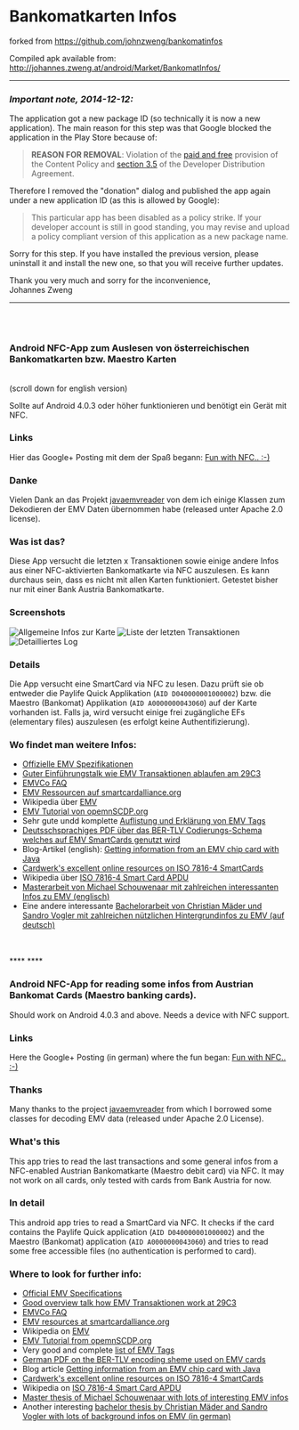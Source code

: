 # Bankomatkarten Infos

forked from https://github.com/johnzweng/bankomatinfos

Compiled apk available from: http://johannes.zweng.at/android/Market/BankomatInfos/
***
### ***Important note, 2014-12-12:***<br>
The application got a new package ID (so technically it is now a new application). The main reason for this step was that Google blocked the application in the Play Store because of:
> **REASON FOR REMOVAL**: Violation of the [paid and free](https://play.google.com/about/developer-content-policy.html#payments) provision of the Content Policy and [section 3.5](https://play.google.com/about/developer-distribution-agreement.html#pricing-payments) of the Developer Distribution Agreement.

Therefore I removed the "donation" dialog and published the app again under a new application ID (as this is allowed by Google):
> This particular app has been disabled as a policy strike. If your developer account is still in good standing, you may revise and upload a policy compliant version of this application as a new package name.

Sorry for this step. If you have installed the previous version, please uninstall it and install the new one, so that you will receive further updates.

Thank you very much and sorry for the inconvenience,
<br>Johannes Zweng
***
<br><br>

### Android NFC-App zum Auslesen von österreichischen Bankomatkarten bzw. Maestro Karten
<br>(scroll down for english version)<br>

Sollte auf Android 4.0.3 oder höher funktionieren und benötigt ein Gerät mit NFC. 


### Links
Hier das Google+ Posting mit dem der Spaß begann: [Fun with NFC.. :-)](https://plus.google.com/100041258817977286971/posts/jZUhAhRUpqL)

### Danke
Vielen Dank an das Projekt [javaemvreader](https://code.google.com/p/javaemvreader/) von dem ich einige Klassen zum Dekodieren der EMV Daten übernommen habe (released unter Apache 2.0 license). 

### Was ist das? ##

Diese App versucht die letzten x Transaktionen sowie einige andere Infos aus einer NFC-aktivierten Bankomatkarte via NFC auszulesen. Es kann durchaus sein, dass es nicht mit allen Karten funktioniert. Getestet bisher nur mit einer Bank Austria Bankomatkarte.

### Screenshots

![Allgemeine Infos zur Karte](https://raw2.github.com/johnzweng/bankomatinfos/master/doc/sreenshots/result_tab_infos_256px.png)
![Liste der letzten Transaktionen](https://raw2.github.com/johnzweng/bankomatinfos/master/doc/sreenshots/result_tab_transactions_256px.png)
![Detailliertes Log](https://raw2.github.com/johnzweng/bankomatinfos/master/doc/sreenshots/result_tab_log_256px.png)


### Details

Die App versucht eine SmartCard via NFC zu lesen. Dazu prüft sie ob entweder die Paylife Quick Applikation (`AID D040000001000002`) bzw. die Maestro (Bankomat) Applikation (`AID A0000000043060`) auf der Karte vorhanden ist. Falls ja, wird versucht einige frei zugängliche EFs (elementary files) auszulesen (es erfolgt keine Authentifizierung).

### Wo findet man weitere Infos:

- [Offizielle EMV Spezifikationen](http://www.emvco.com/specifications.aspx?id=223)
- [Guter Einführungstalk wie EMV Transaktionen ablaufen am 29C3](https://www.youtube.com/watch?v=qqobg1-HrfY)
- [EMVCo FAQ](http://www.emvco.com/faq.aspx?id=37)
- [EMV Ressourcen auf smartcardalliance.org](http://www.smartcardalliance.org/pages/publications-emv-faq)
- Wikipedia über [EMV](https://en.wikipedia.org/wiki/EMV)
- [EMV Tutorial von opemnSCDP.org](http://www.openscdp.org/scripts/tutorial/emv/reademv.html)
- Sehr gute undd komplette [Auflistung und Erklärung von EMV Tags](http://www.eftlab.co.uk/index.php/site-map/knowledge-base/145-emv-nfc-tags)
- [Deutsschsprachiges PDF über das BER-TLV Codierungs-Schema welches auf EMV SmartCards genutzt wird](http://koepferl.eu/publikationen/TLV.pdf)
- Blog-Artikel (english): [Getting information from an EMV chip card with Java](http://blog.saush.com/2006/09/08/getting-information-from-an-emv-chip-card/)
- [Cardwerk's excellent online resources on ISO 7816-4 SmartCards](http://www.cardwerk.com/smartcards/smartcard_standard_ISO7816-4_6_basic_interindustry_commands.aspx)
- Wikipedia über [ISO 7816-4 Smart Card APDU](https://en.wikipedia.org/wiki/Smart_card_application_protocol_data_unit)
- [Masterarbeit von Michael Schouwenaar mit zahlreichen interessanten Infos zu EMV (englisch)](http://www.ru.nl/publish/pages/578936/emv-cards_and_internet_banking_-_michael_schouwenaar.pdf) 
- Eine andere interessante [Bachelorarbeit von Christian Mäder und Sandro Vogler mit zahlreichen nützlichen Hintergrundinfos zu EMV (auf deutsch)](http://eprints.hsr.ch/309/1/Bachelor_Thesis_Maeder_Vogler.pdf)


<br>
<br>
****
****
<br>


### Android NFC-App for reading some infos from Austrian Bankomat Cards (Maestro banking cards). 

Should work on Android 4.0.3 and above.
Needs a device with NFC support. 

### Links
Here the Google+ Posting (in german) where the fun began: [Fun with NFC.. :-)](https://plus.google.com/100041258817977286971/posts/jZUhAhRUpqL)

### Thanks
Many thanks to the project [javaemvreader](https://code.google.com/p/javaemvreader/) from which I borrowed some classes for decoding EMV data (released under Apache 2.0 License). 


### What's this ##

This app tries to read the last transactions and some general infos from a NFC-enabled Austrian Bankomatkarte (Maestro debit card) via NFC. It may not work on all cards, only tested with cards from Bank Austria for now.

### In detail

This android app tries to read a SmartCard via NFC. It checks if the card contains the Paylife Quick application (`AID D040000001000002`) and the Maestro (Bankomat) application (`AID A0000000043060`) and tries to read some free accessible files (no authentication is performed to card).


### Where to look for further info:

- [Official EMV Specifications](http://www.emvco.com/specifications.aspx?id=223)
- [Good overview talk how EMV Transaktionen work at 29C3](https://www.youtube.com/watch?v=qqobg1-HrfY)
- [EMVCo FAQ](http://www.emvco.com/faq.aspx?id=37)
- [EMV resources at smartcardalliance.org](http://www.smartcardalliance.org/pages/publications-emv-faq)
- Wikipedia on [EMV](https://en.wikipedia.org/wiki/EMV)
- [EMV Tutorial from opemnSCDP.org](http://www.openscdp.org/scripts/tutorial/emv/reademv.html)
- Very good and complete [list of EMV Tags](http://www.eftlab.co.uk/index.php/site-map/knowledge-base/145-emv-nfc-tags)
- [German PDF on the BER-TLV encoding sheme used on EMV cards](http://koepferl.eu/publikationen/TLV.pdf)
- Blog article [Getting information from an EMV chip card with Java](http://blog.saush.com/2006/09/08/getting-information-from-an-emv-chip-card/)
- [Cardwerk's excellent online resources on ISO 7816-4 SmartCards](http://www.cardwerk.com/smartcards/smartcard_standard_ISO7816-4_6_basic_interindustry_commands.aspx)
- Wikipedia on [ISO 7816-4 Smart Card APDU](https://en.wikipedia.org/wiki/Smart_card_application_protocol_data_unit)
- [Master thesis of Michael Schouwenaar with lots of interesting EMV infos](http://www.ru.nl/publish/pages/578936/emv-cards_and_internet_banking_-_michael_schouwenaar.pdf) 
- Another interesting [bachelor thesis by Christian Mäder and Sandro	Vogler with lots of background infos on EMV (in german)](http://eprints.hsr.ch/309/1/Bachelor_Thesis_Maeder_Vogler.pdf)

